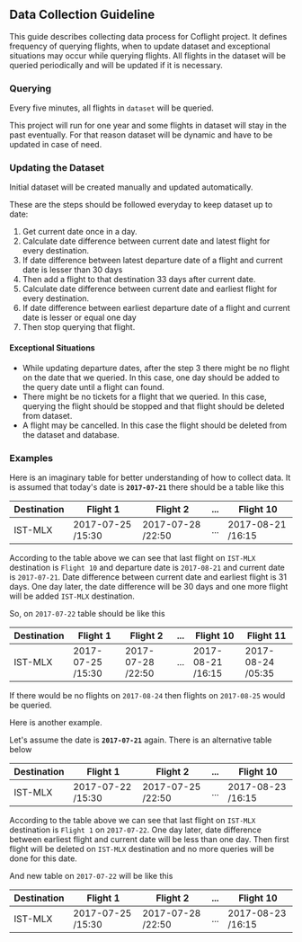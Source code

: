 ## **Data Collection Guideline**

This guide describes collecting data process for Coflight project. It defines frequency of querying flights, when to update dataset and exceptional situations may occur while querying flights. All flights in the dataset will be queried periodically and will be updated if it is necessary.

### **Querying**

Every five minutes, all flights in `dataset` will be queried.

This project will run for one year and some flights in dataset will stay in the past eventually. For that reason dataset will be dynamic and have to be updated in case of need.

### **Updating the Dataset**

Initial dataset will be created manually and updated automatically.

These are the steps should be followed everyday to keep dataset up to date:

1. Get current date once in a day.
2. Calculate date difference between current date and latest flight for every destination.
3. If date difference between latest departure date of a flight and current date is lesser than 30 days
4. Then add a flight to that destination 33 days after current date.
5. Calculate date difference between current date and earliest flight for every destination.
6. If date difference between earliest departure date of a flight and current date is lesser or equal one day
7. Then stop querying that flight.

#### Exceptional Situations

* While updating departure dates, after the step 3 there might be no flight on the date that we queried. In this case, one day should be added to the query date until a flight can found.
* There might be no tickets for a flight that we queried. In this case, querying the flight should be stopped and that flight should be deleted from dataset.
* A flight may be cancelled. In this case the flight should be deleted from the dataset and database.

### Examples

Here is an imaginary table for better understanding of how to collect data. It is assumed that today's date is **`2017-07-21`** there should be a table like this

| Destination |Flight 1|Flight 2|...|Flight 10|
|-------------|--------|--------|---|--------|
| IST-MLX     |2017-07-25 /15:30|2017-07-28 /22:50|...|2017-08-21 /16:15|

According to the table above we can see that last flight on `IST-MLX` destination is `Flight 10` and departure date is `2017-08-21` and current date is `2017-07-21`. Date difference between current date and earliest flight is 31 days. One day later, the date difference will be 30 days and one more flight will be added `IST-MLX` destination.

So, on `2017-07-22` table should be like this

| Destination |Flight 1|Flight 2|...|Flight 10|Flight 11|
|-------------|--------|--------|---|---------|---|
| IST-MLX     |2017-07-25 /15:30|2017-07-28 /22:50|...|2017-08-21 /16:15|2017-08-24 /05:35|

If there would be no flights on `2017-08-24` then flights on `2017-08-25` would be queried.

Here is another example.

Let's assume the date is **`2017-07-21`** again. There is an alternative table below

| Destination |Flight 1|Flight 2|...|Flight 10|
|-------------|--------|--------|---|--------|
| IST-MLX     |2017-07-22 /15:30|2017-07-25 /22:50|...|2017-08-23 /16:15|

According to the table above we can see that last flight on `IST-MLX` destination is `Flight 1` on `2017-07-22`. One day later, date difference between earliest flight and current date will be less than one day. Then first flight will be deleted on `IST-MLX` destination and no more queries will be done for this date.

And new table on `2017-07-22` will be like this

| Destination |Flight 1|Flight 2|...|Flight 10|
|-------------|--------|--------|---|--------|
| IST-MLX     |2017-07-25 /15:30|2017-07-28 /22:50|...|2017-08-23 /16:15|
